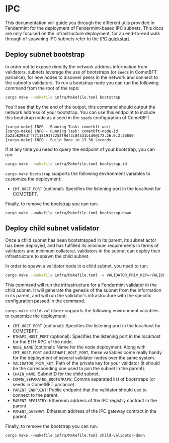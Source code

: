 # IPC

This documentation will guide you through the different utils provided in Fendermint for the deployment of Fendermint-based IPC subnets. This docs are only focused on the infrastructure deployment, for an end-to-end walk through of spawning IPC subnets refer to the [IPC quickstart](https://github.com/consensus-shipyard/ipc/blob/main/docs/quickstart-calibration.md).

## Deploy subnet bootstrap
In order not to expose directly the network address information from validators, subnets leverage the use of bootstraps (or `seeds` in CometBFT parlance), for new nodes to discover peers in the network and connect to the subnet's validators. To run a bootstrap node you can run the following command from the root of the repo:
```bash
cargo make --makefile infra/Makefile.toml bootstrap
```
You'll see that by the end of the output, this command should output the network address of your bootstrap. You can use this endpoint to include this bootstrap node as a seed in the `seeds` configuration of CometBFT.
```console
[cargo-make] INFO - Running Task: cometbft-wait
[cargo-make] INFO - Running Task: cometbft-node-id
2b23b8298dff7711819172252f9df3c84531b1d9@172.26.0.2:26650
[cargo-make] INFO - Build Done in 13.38 seconds.
```

If at any time you need to query the endpoint of your bootstrap, you can run:
```bash
cargo make --makefile infra/Makefile.toml bootstrap-id
```

`cargo-make bootstrap` supports the following environment variables to customize the deployment:
- `CMT_HOST_PORT` (optional): Specifies the listening port in the localhost for COMETBFT.

Finally, to remove the bootstrap you can run:
```
cargo make --makefile infra/Makefile.toml bootstrap-down
```


## Deploy child subnet validator
Once a child subnet has been bootstrapped in its parent, its subnet actor has been deployed, and has fulfilled its minimum requirements in terms of validators and minimum collateral, validators in the subnet can deploy their infrastructure to spawn the child subnet.

In order to spawn a validator node in a child subnet, you need to run:
```bash
cargo make --makefile infra/Makefile.toml -e VALIDATOR_PRIV_KEY=<VALIDDATOR_PRIV_KEY> -e CHAIN_NAME=<SUBNET_ID> -e CMT_HOST_PORT=<COMETBFT_PORT> -e COMMA_SEPARATED_BOOTSTRAPS=<BOOTSTRAP_NODE1>,<BOOTSTRAP_NODE2> -e ETHAPI_HOST_PORT=<ETH_RPC_PORT> child-validator
```
This command will run the infrastructure for a Fendermint validator in the child subnet. It will generate the genesis of the subnet from the information in its parent, and will run the validator's infrastructure with the specific configuration passed in the command.

`cargo-make child-validator` supports the following environment variables to customize the deployment:
- `CMT_HOST_PORT` (optional): Specifies the listening port in the localhost for COMETBFT.
- `ETHAPI_HOST_PORT` (optional): Specifies the listening port in the localhost for the ETH RPC of the node.
- `NODE_NAME` (optional): Name for the node deployment. Along with `CMT_HOST_PORT` and `ETHAPI_HOST_PORT`, these variables come really handy for the deployment of several validator nodes over the same system.
- `VALIDATOR_PRIV_KEY`: Path of the private key for your validator (it should be the corresponding one used to join the subnet in the parent).
- `CHAIN_NAME`: SubnetID for the child subnet.
- `COMMA_SEPARATED_BOOTSTRAPS`: Comma separated list of bootstraps (or seeds in CometBFT parlance).
- `PARENT_ENDPOINT`: Public endpoint that the validator should use to connect to the parent.
- `PARENT_REGISTRY`: Ethereum address of the IPC registry contract in the parent
- `PARENT_GATEWAY`: Ethereum address of the IPC gateway contract in the parent.

Finally, to remove the bootstrap you can run:
```
cargo make --makefile infra/Makefile.toml child-validator-down
```
